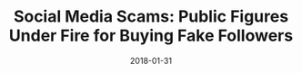 ---
layout: post
categories: 
- talk
title: "Social Media Scams: Public Figures Under Fire for Buying Fake Followers"
location: "WTTW Chicago Tonight"
date: 2018-01-31
image: /images/talks/chicago-tonight-jan-2018.jpg
description: "WTTW Chicago Tonight segment with host Phil Ponce and University of Chicago computer science professor Ben Zhao on the phenomenon of people buying fake followers on social media and the impact on society."
link: https://chicagotonight.wttw.com/2018/01/31/social-media-scams-public-figures-under-fire-buying-fake-followers
tags: interview
medium: video
featured: false
published: true
---